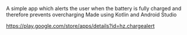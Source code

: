 A simple app which alerts the user when the battery is fully charged and therefore prevents overcharging
Made using Kotlin and Android Studio

https://play.google.com/store/apps/details?id=hz.chargealert
